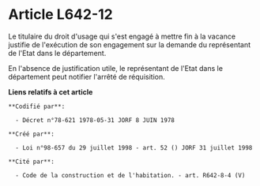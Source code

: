 # Article L642-12

Le titulaire du droit d'usage qui s'est engagé à mettre fin à la vacance justifie de l'exécution de son engagement sur la
demande du représentant de l'Etat dans le département.

En l'absence de justification utile, le représentant de l'Etat dans le département peut notifier l'arrêté de réquisition.

**Liens relatifs à cet article**

	**Codifié par**:

	  - Décret n°78-621 1978-05-31 JORF 8 JUIN 1978

	**Créé par**:

	  - Loi n°98-657 du 29 juillet 1998 - art. 52 () JORF 31 juillet 1998

	**Cité par**:

	  - Code de la construction et de l'habitation. - art. R642-8-4 (V)
